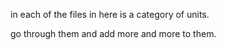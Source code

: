 in each of the files in here is a category of units.

go through them and add more and more to them.